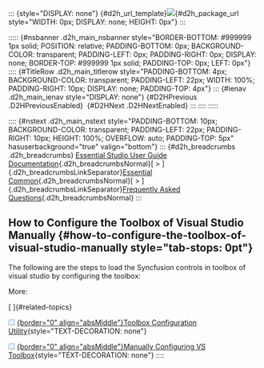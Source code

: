 ::: {style="DISPLAY: none"}
[](ms-xhelp:///?Id=d2h_url_template){#d2h_url_template}![](!package_url!){#d2h_package_url style="WIDTH: 0px; DISPLAY: none; HEIGHT: 0px"}
:::

::::: {#nsbanner .d2h_main_nsbanner style="BORDER-BOTTOM: #999999 1px solid; POSITION: relative; PADDING-BOTTOM: 0px; BACKGROUND-COLOR: transparent; PADDING-LEFT: 0px; PADDING-RIGHT: 0px; DISPLAY: none; BORDER-TOP: #999999 1px solid; PADDING-TOP: 0px; LEFT: 0px"}
:::: {#TitleRow .d2h_main_titlerow style="PADDING-BOTTOM: 4px; BACKGROUND-COLOR: transparent; PADDING-LEFT: 22px; WIDTH: 100%; PADDING-RIGHT: 10px; DISPLAY: none; PADDING-TOP: 4px"}
::: {#ienav .d2h_main_ienav style="DISPLAY: none"}
[](ms-xhelp:///?Id=8c0b82fa-382a-437e-9ce1-9b9ffd3f2ead){#D2HPrevious .D2HPreviousEnabled}  [](ms-xhelp:///?Id=1548deea-5c85-4ea1-90fe-b44bcf3a0aea){#D2HNext .D2HNextEnabled}
:::
::::
:::::

:::: {#nstext .d2h_main_nstext style="PADDING-BOTTOM: 10px; BACKGROUND-COLOR: transparent; PADDING-LEFT: 22px; PADDING-RIGHT: 10px; HEIGHT: 100%; OVERFLOW: auto; PADDING-TOP: 5px" hasuserbackground="true" valign="bottom"}
::: {#d2h_breadcrumbs .d2h_breadcrumbs}
[Essential Studio User Guide Documentation](ms-xhelp:///?Id=12457748-09e3-4d74-a240-8e049cedf030){.d2h_breadcrumbsNormal}[ \> ]{.d2h_breadcrumbsLinkSeparator}[Essential Common](ms-xhelp:///?Id=2bfe10b6-fac1-4f91-a173-04db314f10c3){.d2h_breadcrumbsNormal}[ \> ]{.d2h_breadcrumbsLinkSeparator}[Frequently Asked Questions](ms-xhelp:///?Id=8c0b82fa-382a-437e-9ce1-9b9ffd3f2ead){.d2h_breadcrumbsNormal}
:::

## How to Configure the Toolbox of Visual Studio Manually {#how-to-configure-the-toolbox-of-visual-studio-manually style="tab-stops: 0pt"}

The following are the steps to load the Syncfusion controls in toolbox of visual studio by configuring the toolbox:

More:

[ ]{#related-topics}

[![](button.gif){border="0" align="absMiddle"}Toolbox Configuration Utility](ms-xhelp:///?Id=1548deea-5c85-4ea1-90fe-b44bcf3a0aea){style="TEXT-DECORATION: none"}

[![](button.gif){border="0" align="absMiddle"}Manually Configuring VS Toolbox](ms-xhelp:///?Id=e5db69b7-426a-4267-bc6e-d5d08d8d2548){style="TEXT-DECORATION: none"}
::::
